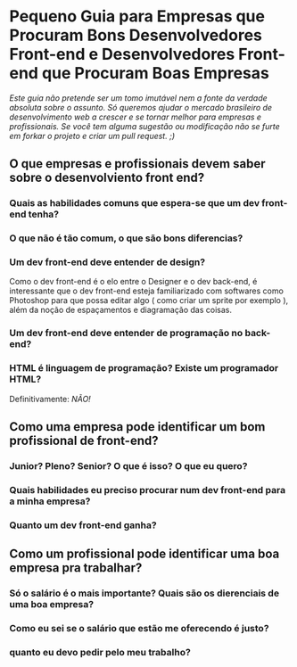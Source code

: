 # Pequeno Guia para Empresas que Procuram Bons Desenvolvedores Front-end e Desenvolvedores Front-end que Procuram Boas Empresas


*Este guia não pretende ser um tomo imutável nem a fonte da verdade absoluta sobre o assunto. Só queremos ajudar o mercado brasileiro de desenvolvimento web a crescer e se tornar melhor para empresas e profissionais. Se você tem alguma sugestão ou modificação não se furte em forkar o projeto e criar um pull request. ;)*


## O que empresas e profissionais devem saber sobre o desenvolviento front end?

### Quais as habilidades comuns que espera-se que um dev front-end tenha?

### O que não é tão comum, o que são bons diferencias?

### Um dev front-end deve entender de design?
Como o dev front-end é o elo entre o Designer e o dev back-end, é interessante que o dev front-end esteja familiarizado com softwares como Photoshop para que possa editar algo ( como criar um sprite por exemplo ), além da noção de espaçamentos e diagramação das coisas.

### Um dev front-end deve entender de programação no back-end?

### HTML é linguagem de programação? Existe um programador HTML?

Definitivamente: *NÃO!*

## Como uma empresa pode identificar um bom profissional de front-end?

### Junior? Pleno? Senior? O que é isso? O que eu quero?

### Quais habilidades eu preciso procurar num dev front-end para a minha empresa?

### Quanto um dev front-end ganha?

## Como um profissional pode identificar uma boa empresa pra trabalhar?

### Só o salário é o mais importante? Quais são os dierenciais de uma boa empresa?

### Como eu sei se o salário que estão me oferecendo é justo?

### quanto eu devo pedir pelo meu trabalho?